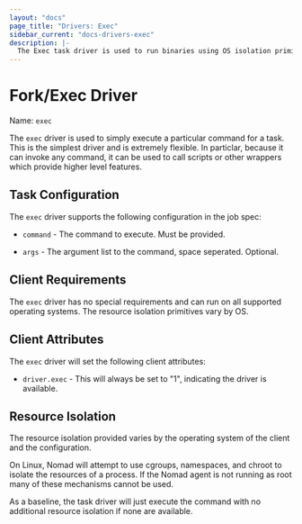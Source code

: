 ```yaml
---
layout: "docs"
page_title: "Drivers: Exec"
sidebar_current: "docs-drivers-exec"
description: |-
  The Exec task driver is used to run binaries using OS isolation primitives.
---
```


# Fork/Exec Driver

Name: `exec`

The `exec` driver is used to simply execute a particular command for a task.
This is the simplest driver and is extremely flexible. In particlar, because
it can invoke any command, it can be used to call scripts or other wrappers
which provide higher level features.

## Task Configuration

The `exec` driver supports the following configuration in the job spec:

* `command` - The command to execute. Must be provided.

* `args` - The argument list to the command, space seperated. Optional.

## Client Requirements

The `exec` driver has no special requirements and can run on all
supported operating systems. The resource isolation primitives vary
by OS.

## Client Attributes

The `exec` driver will set the following client attributes:

* `driver.exec` - This will always be set to "1", indicating the
  driver is available.

## Resource Isolation

The resource isolation provided varies by the operating system of
the client and the configuration.

On Linux, Nomad will attempt to use cgroups, namespaces, and chroot
to isolate the resources of a process. If the Nomad agent is not
running as root many of these mechanisms cannot be used.

As a baseline, the task driver will just execute the command
with no additional resource isolation if none are available.

